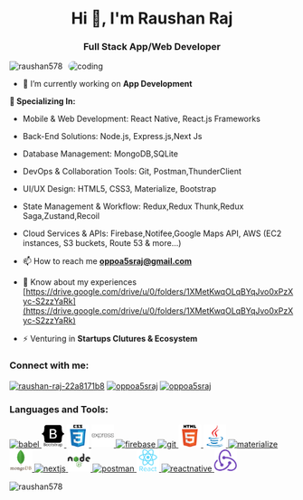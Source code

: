 
<h1 align="center">Hi 👋, I'm Raushan Raj</h1>
<h3 align="center">Full Stack App/Web Developer</h3>
<img
  align="right"
  alt="coding"
  width="400"
  src="https://wallpapers.com/images/featured/4k-programming-3hcns7bt28muj7ih.jpg"
  style="border-radius: 20px;"
/>


<p align="left"> <img src="https://komarev.com/ghpvc/?username=raushan578&label=Profile%20views&color=0e75b6&style=flat" alt="raushan578" /> </p>

- 🌱 I’m currently working on **App Development**

 **🌟 Specializing In:**
- Mobile & Web Development: React Native, React.js Frameworks
- Back-End Solutions: Node.js, Express.js,Next Js 
- Database Management: MongoDB,SQLite
- DevOps & Collaboration Tools: Git, Postman,ThunderClient
- UI/UX Design: HTML5, CSS3, Materialize, Bootstrap
- State Management & Workflow: Redux,Redux Thunk,Redux Saga,Zustand,Recoil
- Cloud Services & APIs: Firebase,Notifee,Google Maps API, AWS (EC2 instances, S3 buckets, Route 53 & more...)

- 📫 How to reach me **oppoa5sraj@gmail.com**

- 📄 Know about my experiences [https://drive.google.com/drive/u/0/folders/1XMetKwqOLqBYqJvo0xPzXyc-S2zzYaRk](https://drive.google.com/drive/u/0/folders/1XMetKwqOLqBYqJvo0xPzXyc-S2zzYaRk)

- ⚡ Venturing in  **Startups Clutures & Ecosystem**

<h3 align="left">Connect with me:</h3>
<p align="left">
<a href="https://linkedin.com/in/raushan-raj-22a8171b8" target="blank"><img align="center" src="https://raw.githubusercontent.com/rahuldkjain/github-profile-readme-generator/master/src/images/icons/Social/linked-in-alt.svg" alt="raushan-raj-22a8171b8" height="30" width="40" /></a>
<a href="https://www.leetcode.com/oppoa5sraj" target="blank"><img align="center" src="https://raw.githubusercontent.com/rahuldkjain/github-profile-readme-generator/master/src/images/icons/Social/leet-code.svg" alt="oppoa5sraj" height="30" width="40" /></a>
<a href="https://auth.geeksforgeeks.org/user/oppoa5sraj" target="blank"><img align="center" src="https://raw.githubusercontent.com/rahuldkjain/github-profile-readme-generator/master/src/images/icons/Social/geeks-for-geeks.svg" alt="oppoa5sraj" height="30" width="40" /></a>
</p>

<h3 align="left">Languages and Tools:</h3>
<p align="left"> <a href="https://babeljs.io/" target="_blank" rel="noreferrer"> <img src="https://www.vectorlogo.zone/logos/babeljs/babeljs-icon.svg" alt="babel" width="40" height="40"/> </a> <a href="https://getbootstrap.com" target="_blank" rel="noreferrer"> <img src="https://raw.githubusercontent.com/devicons/devicon/master/icons/bootstrap/bootstrap-plain-wordmark.svg" alt="bootstrap" width="40" height="40"/> </a> <a href="https://www.w3schools.com/css/" target="_blank" rel="noreferrer"> <img src="https://raw.githubusercontent.com/devicons/devicon/master/icons/css3/css3-original-wordmark.svg" alt="css3" width="40" height="40"/> </a> <a href="https://expressjs.com" target="_blank" rel="noreferrer"> <img src="https://raw.githubusercontent.com/devicons/devicon/master/icons/express/express-original-wordmark.svg" alt="express" width="40" height="40"/> </a> <a href="https://firebase.google.com/" target="_blank" rel="noreferrer"> <img src="https://www.vectorlogo.zone/logos/firebase/firebase-icon.svg" alt="firebase" width="40" height="40"/> </a> <a href="https://git-scm.com/" target="_blank" rel="noreferrer"> <img src="https://www.vectorlogo.zone/logos/git-scm/git-scm-icon.svg" alt="git" width="40" height="40"/> </a> <a href="https://www.w3.org/html/" target="_blank" rel="noreferrer"> <img src="https://raw.githubusercontent.com/devicons/devicon/master/icons/html5/html5-original-wordmark.svg" alt="html5" width="40" height="40"/> </a> <a href="https://www.java.com" target="_blank" rel="noreferrer"> <img src="https://raw.githubusercontent.com/devicons/devicon/master/icons/java/java-original.svg" alt="java" width="40" height="40"/> </a> <a href="https://materializecss.com/" target="_blank" rel="noreferrer"> <img src="https://raw.githubusercontent.com/prplx/svg-logos/5585531d45d294869c4eaab4d7cf2e9c167710a9/svg/materialize.svg" alt="materialize" width="40" height="40"/> </a> <a href="https://www.mongodb.com/" target="_blank" rel="noreferrer"> <img src="https://raw.githubusercontent.com/devicons/devicon/master/icons/mongodb/mongodb-original-wordmark.svg" alt="mongodb" width="40" height="40"/> </a> <a href="https://nextjs.org/" target="_blank" rel="noreferrer"> <img src="https://cdn.worldvectorlogo.com/logos/nextjs-2.svg" alt="nextjs" width="40" height="40"/> </a> <a href="https://nodejs.org" target="_blank" rel="noreferrer"> <img src="https://raw.githubusercontent.com/devicons/devicon/master/icons/nodejs/nodejs-original-wordmark.svg" alt="nodejs" width="40" height="40"/> </a> <a href="https://postman.com" target="_blank" rel="noreferrer"> <img src="https://www.vectorlogo.zone/logos/getpostman/getpostman-icon.svg" alt="postman" width="40" height="40"/> </a> <a href="https://reactjs.org/" target="_blank" rel="noreferrer"> <img src="https://raw.githubusercontent.com/devicons/devicon/master/icons/react/react-original-wordmark.svg" alt="react" width="40" height="40"/> </a> <a href="https://reactnative.dev/" target="_blank" rel="noreferrer"> <img src="https://reactnative.dev/img/header_logo.svg" alt="reactnative" width="40" height="40"/> </a> <a href="https://redux.js.org" target="_blank" rel="noreferrer"> <img src="https://raw.githubusercontent.com/devicons/devicon/master/icons/redux/redux-original.svg" alt="redux" width="40" height="40"/> </a> </p>

<p><img align="center" src="https://github-readme-streak-stats.herokuapp.com/?user=raushan578&" alt="raushan578" /></p>
